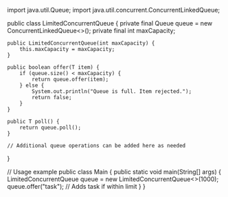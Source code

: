 import java.util.Queue;
import java.util.concurrent.ConcurrentLinkedQueue;

public class LimitedConcurrentQueue<T> {
    private final Queue<T> queue = new ConcurrentLinkedQueue<>();
    private final int maxCapacity;

    public LimitedConcurrentQueue(int maxCapacity) {
        this.maxCapacity = maxCapacity;
    }

    public boolean offer(T item) {
        if (queue.size() < maxCapacity) {
            return queue.offer(item);
        } else {
            System.out.println("Queue is full. Item rejected.");
            return false;
        }
    }

    public T poll() {
        return queue.poll();
    }

    // Additional queue operations can be added here as needed
}

// Usage example
public class Main {
    public static void main(String[] args) {
        LimitedConcurrentQueue<String> queue = new LimitedConcurrentQueue<>(1000);
        queue.offer("task"); // Adds task if within limit
    }
}
